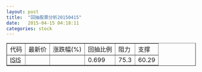 ```yaml
---
layout: post
title:  "回抽股票分析20150415"
date:   2015-04-15 04:18:11
categories: stock
---
```

<script type="text/javascript">
var stockList = []
stockList.push('gb_isis');
</script>
<table border="1">
 <tr>
 <td>代码</td>
 <td>最新价</td>
 <td>涨跌幅(%)</td>
 <td>回抽比例</td>
 <td>阻力</td>
 <td>支撑</td>
</tr>
  <tr id="isis">
  <td><a href="http://stock.finance.sina.com.cn/usstock/quotes/ISIS.html" target="_blank">ISIS</a></td><td></td><td></td><td>0.699</td><td>75.3</td><td>60.29</td></tr>
</table>
